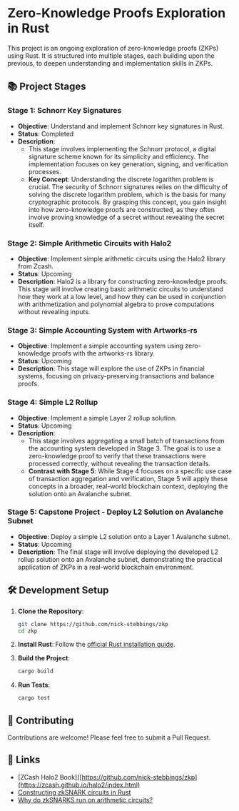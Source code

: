 # Zero-Knowledge Proofs Exploration in Rust

This project is an ongoing exploration of zero-knowledge proofs (ZKPs) using Rust. It is structured into multiple stages, each building upon the previous, to deepen understanding and implementation skills in ZKPs.

## 📚 Project Stages

### Stage 1: Schnorr Key Signatures

- **Objective**: Understand and implement Schnorr key signatures in Rust.
- **Status**: Completed
- **Description**: 
  - This stage involves implementing the Schnorr protocol, a digital signature scheme known for its simplicity and efficiency. The implementation focuses on key generation, signing, and verification processes.
  - **Key Concept**: Understanding the discrete logarithm problem is crucial. The security of Schnorr signatures relies on the difficulty of solving the discrete logarithm problem, which is the basis for many cryptographic protocols. By grasping this concept, you gain insight into how zero-knowledge proofs are constructed, as they often involve proving knowledge of a secret without revealing the secret itself.

### Stage 2: Simple Arithmetic Circuits with Halo2

- **Objective**: Implement simple arithmetic circuits using the Halo2 library from Zcash.
- **Status**: Upcoming
- **Description**: Halo2 is a library for constructing zero-knowledge proofs. This stage will involve creating basic arithmetic circuits to understand how they work at a low level, and how they can be used in conjunction with arithmetization and polynomial algebra to prove computations without revealing inputs.

### Stage 3: Simple Accounting System with Artworks-rs

- **Objective**: Implement a simple accounting system using zero-knowledge proofs with the artworks-rs library.
- **Status**: Upcoming
- **Description**: This stage will explore the use of ZKPs in financial systems, focusing on privacy-preserving transactions and balance proofs.

### Stage 4: Simple L2 Rollup

- **Objective**: Implement a simple Layer 2 rollup solution.
- **Status**: Upcoming
- **Description**: 
  - This stage involves aggregating a small batch of transactions from the accounting system developed in Stage 3. The goal is to use a zero-knowledge proof to verify that these transactions were processed correctly, without revealing the transaction details.
  - **Contrast with Stage 5**: While Stage 4 focuses on a specific use case of transaction aggregation and verification, Stage 5 will apply these concepts in a broader, real-world blockchain context, deploying the solution onto an Avalanche subnet.

### Stage 5: Capstone Project - Deploy L2 Solution on Avalanche Subnet

- **Objective**: Deploy a simple L2 solution onto a Layer 1 Avalanche subnet.
- **Status**: Upcoming
- **Description**: The final stage will involve deploying the developed L2 rollup solution onto an Avalanche subnet, demonstrating the practical application of ZKPs in a real-world blockchain environment.

## 🛠️ Development Setup

1. **Clone the Repository**:
   ```bash
   git clone https://github.com/nick-stebbings/zkp
   cd zkp
   ```

2. **Install Rust**: Follow the [official Rust installation guide](https://www.rust-lang.org/tools/install).

3. **Build the Project**:
   ```bash
   cargo build
   ```

4. **Run Tests**:
   ```bash
   cargo test
   ```

## 🤝 Contributing

Contributions are welcome! Please feel free to submit a Pull Request.

## 🔗 Links

- [ZCash Halo2 Book]([https://github.com/nick-stebbings/zkp](https://zcash.github.io/halo2/index.html)
- [Constructing zkSNARK circuits in Rust](https://jtriley.substack.com/p/constructing-zk-snark-circuits)
- [Why do zkSNARKS run on arithmetic circuits?](https://crypto.stackexchange.com/questions/112545/why-do-snarks-operate-on-arithmetic-circuits)
